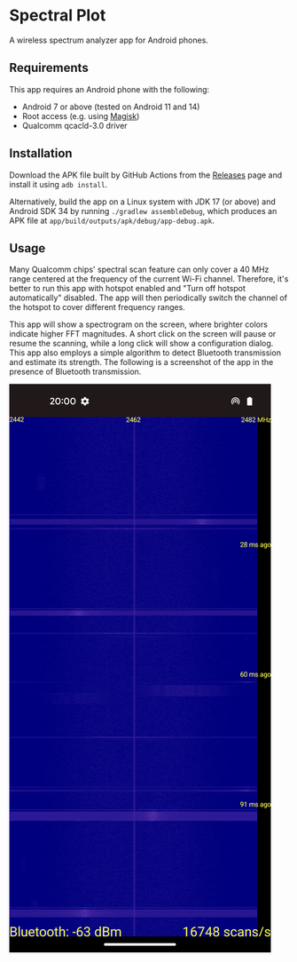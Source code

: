 # Spectral Plot

A wireless spectrum analyzer app for Android phones.

## Requirements

This app requires an Android phone with the following:

- Android 7 or above (tested on Android 11 and 14)
- Root access (e.g. using [Magisk](https://github.com/topjohnwu/Magisk/))
- Qualcomm qcacld-3.0 driver

## Installation

Download the APK file built by GitHub Actions from the [Releases](https://github.com/zlab-pub/spectral-plot/releases) page and install it using `adb install`.

Alternatively, build the app on a Linux system with JDK 17 (or above) and Android SDK 34 by running `./gradlew assembleDebug`, which produces an APK file at `app/build/outputs/apk/debug/app-debug.apk`.

## Usage

Many Qualcomm chips' spectral scan feature can only cover a 40 MHz range centered at the frequency of the current Wi-Fi channel. Therefore, it's better to run this app with hotspot enabled and "Turn off hotspot automatically" disabled. The app will then periodically switch the channel of the hotspot to cover different frequency ranges.

This app will show a spectrogram on the screen, where brighter colors indicate higher FFT magnitudes. A short click on the screen will pause or resume the scanning, while a long click will show a configuration dialog. This app also employs a simple algorithm to detect Bluetooth transmission and estimate its strength. The following is a screenshot of the app in the presence of Bluetooth transmission.

![A screenshot of the app in the presence of Bluetooth transmission.](assets/images/screenshot.png)
